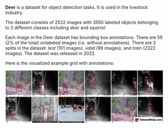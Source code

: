 **Deer** is a dataset for object detection tasks. It is used in the livestock industry.

The dataset consists of 2522 images with 3550 labeled objects belonging to 2 different classes including *deer* and *squirrel*.

Each image in the Deer dataset has bounding box annotations. There are 59 (2% of the total) unlabeled images (i.e. without annotations). There are 3 splits in the dataset: *test* (101 images), *valid* (99 images), and *train* (2322 images). The dataset was released in 2022.

Here is the visualized example grid with annotations:

<img src="https://github.com/dataset-ninja/Deer/raw/main/visualizations/horizontal_grid.png">
